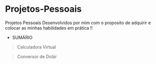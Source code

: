 # Projetos-Pessoais
Projetos Pessoais Desenvolvidos por mim com o proposito de adquirir e colocar as minhas habilidades em prática !!

- SUMÁRIO 

>Calculadora Virtual

>Conversor de Dolár
